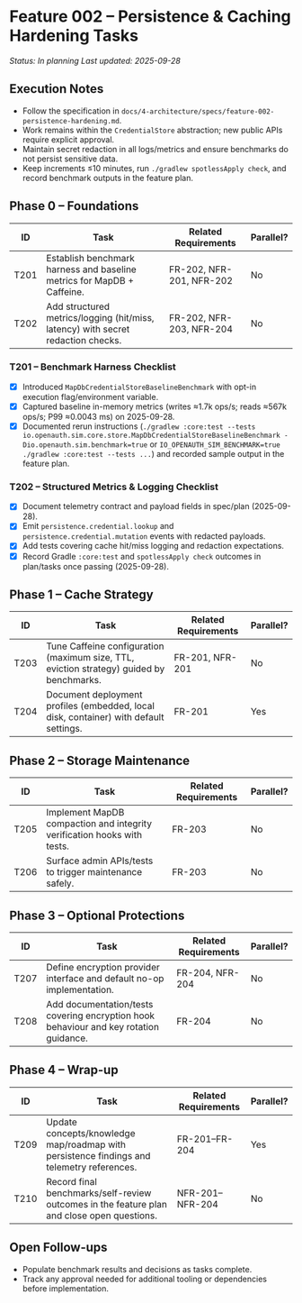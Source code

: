 # Feature 002 – Persistence & Caching Hardening Tasks

_Status: In planning_
_Last updated: 2025-09-28_

## Execution Notes
- Follow the specification in `docs/4-architecture/specs/feature-002-persistence-hardening.md`.
- Work remains within the `CredentialStore` abstraction; new public APIs require explicit approval.
- Maintain secret redaction in all logs/metrics and ensure benchmarks do not persist sensitive data.
- Keep increments ≤10 minutes, run `./gradlew spotlessApply check`, and record benchmark outputs in the feature plan.

## Phase 0 – Foundations
| ID | Task | Related Requirements | Parallel? |
|----|------|----------------------|-----------|
| T201 | Establish benchmark harness and baseline metrics for MapDB + Caffeine. | FR-202, NFR-201, NFR-202 | No |
| T202 | Add structured metrics/logging (hit/miss, latency) with secret redaction checks. | FR-202, NFR-203, NFR-204 | No |

### T201 – Benchmark Harness Checklist
- [x] Introduced `MapDbCredentialStoreBaselineBenchmark` with opt-in execution flag/environment variable.
- [x] Captured baseline in-memory metrics (writes ≈1.7k ops/s; reads ≈567k ops/s; P99 ≈0.0043 ms) on 2025-09-28.
- [x] Documented rerun instructions (`./gradlew :core:test --tests io.openauth.sim.core.store.MapDbCredentialStoreBaselineBenchmark -Dio.openauth.sim.benchmark=true` or `IO_OPENAUTH_SIM_BENCHMARK=true ./gradlew :core:test --tests ...`) and recorded sample output in the feature plan.

### T202 – Structured Metrics & Logging Checklist
- [x] Document telemetry contract and payload fields in spec/plan (2025-09-28).
- [x] Emit `persistence.credential.lookup` and `persistence.credential.mutation` events with redacted payloads.
- [x] Add tests covering cache hit/miss logging and redaction expectations.
- [x] Record Gradle `:core:test` and `spotlessApply check` outcomes in plan/tasks once passing (2025-09-28).

## Phase 1 – Cache Strategy
| ID | Task | Related Requirements | Parallel? |
|----|------|----------------------|-----------|
| T203 | Tune Caffeine configuration (maximum size, TTL, eviction strategy) guided by benchmarks. | FR-201, NFR-201 | No |
| T204 | Document deployment profiles (embedded, local disk, container) with default settings. | FR-201 | Yes |

## Phase 2 – Storage Maintenance
| ID | Task | Related Requirements | Parallel? |
|----|------|----------------------|-----------|
| T205 | Implement MapDB compaction and integrity verification hooks with tests. | FR-203 | No |
| T206 | Surface admin APIs/tests to trigger maintenance safely. | FR-203 | No |

## Phase 3 – Optional Protections
| ID | Task | Related Requirements | Parallel? |
|----|------|----------------------|-----------|
| T207 | Define encryption provider interface and default no-op implementation. | FR-204, NFR-204 | No |
| T208 | Add documentation/tests covering encryption hook behaviour and key rotation guidance. | FR-204 | No |

## Phase 4 – Wrap-up
| ID | Task | Related Requirements | Parallel? |
|----|------|----------------------|-----------|
| T209 | Update concepts/knowledge map/roadmap with persistence findings and telemetry references. | FR-201–FR-204 | Yes |
| T210 | Record final benchmarks/self-review outcomes in the feature plan and close open questions. | NFR-201–NFR-204 | No |

## Open Follow-ups
- Populate benchmark results and decisions as tasks complete.
- Track any approval needed for additional tooling or dependencies before implementation.
